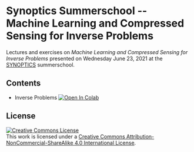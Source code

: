 # Synoptics Summerschool -- Machine Learning and Compressed Sensing for Inverse Problems

Lectures and exercises on *Machine Learning and Compressed Sensing for Inverse Problems* presented on Wednesday June 23, 2021 at the [SYNOPTICS](
https://optics.tudelft.nl/index.php/optics-research-group/research/projects/synoptics/) summerschool.

## Contents

* Inverse Problems [![Open In Colab](https://colab.research.google.com/assets/colab-badge.svg)](https://colab.research.google.com/TristanvanLeeuwen/Summerschool/InverseProblems.ipynb)


## License
<a rel="license" href="http://creativecommons.org/licenses/by-nc-sa/4.0/"><img alt="Creative Commons License" style="border-width:0" src="https://i.creativecommons.org/l/by-nc-sa/4.0/88x31.png" /></a><br />This work is licensed under a <a rel="license" href="http://creativecommons.org/licenses/by-nc-sa/4.0/">Creative Commons Attribution-NonCommercial-ShareAlike 4.0 International License</a>.
